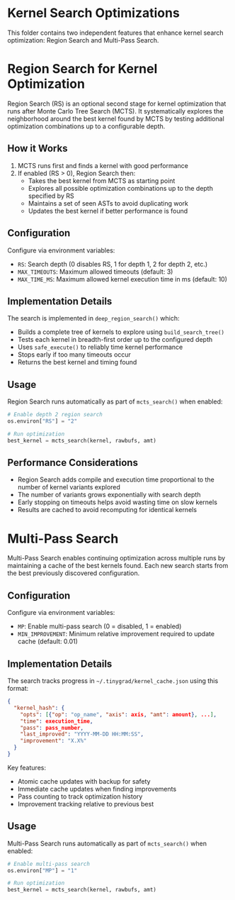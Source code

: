 # Kernel Search Optimizations

This folder contains two independent features that enhance kernel search optimization: Region Search and Multi-Pass Search.

# Region Search for Kernel Optimization

Region Search (RS) is an optional second stage for kernel optimization that runs after Monte Carlo Tree Search (MCTS). It systematically explores the neighborhood around the best kernel found by MCTS by testing additional optimization combinations up to a configurable depth.

## How it Works

1. MCTS runs first and finds a kernel with good performance
2. If enabled (RS > 0), Region Search then:
   - Takes the best kernel from MCTS as starting point
   - Explores all possible optimization combinations up to the depth specified by RS
   - Maintains a set of seen ASTs to avoid duplicating work
   - Updates the best kernel if better performance is found

## Configuration

Configure via environment variables:
- `RS`: Search depth (0 disables RS, 1 for depth 1, 2 for depth 2, etc.)
- `MAX_TIMEOUTS`: Maximum allowed timeouts (default: 3)
- `MAX_TIME_MS`: Maximum allowed kernel execution time in ms (default: 10)

## Implementation Details

The search is implemented in `deep_region_search()` which:
- Builds a complete tree of kernels to explore using `build_search_tree()`
- Tests each kernel in breadth-first order up to the configured depth
- Uses `safe_execute()` to reliably time kernel performance
- Stops early if too many timeouts occur
- Returns the best kernel and timing found

## Usage

Region Search runs automatically as part of `mcts_search()` when enabled:

```python
# Enable depth 2 region search
os.environ["RS"] = "2"

# Run optimization
best_kernel = mcts_search(kernel, rawbufs, amt)
```

## Performance Considerations

- Region Search adds compile and execution time proportional to the number of kernel variants explored
- The number of variants grows exponentially with search depth
- Early stopping on timeouts helps avoid wasting time on slow kernels
- Results are cached to avoid recomputing for identical kernels

# Multi-Pass Search

Multi-Pass Search enables continuing optimization across multiple runs by maintaining a cache of the best kernels found. Each new search starts from the best previously discovered configuration.

## Configuration

Configure via environment variables:
- `MP`: Enable multi-pass search (0 = disabled, 1 = enabled)
- `MIN_IMPROVEMENT`: Minimum relative improvement required to update cache (default: 0.01)

## Implementation Details

The search tracks progress in `~/.tinygrad/kernel_cache.json` using this format:
```json
{
  "kernel_hash": {
    "opts": [{"op": "op_name", "axis": axis, "amt": amount}, ...],
    "time": execution_time,
    "pass": pass_number,
    "last_improved": "YYYY-MM-DD HH:MM:SS",
    "improvement": "X.X%"
  }
}
```

Key features:
- Atomic cache updates with backup for safety
- Immediate cache updates when finding improvements
- Pass counting to track optimization history
- Improvement tracking relative to previous best

## Usage

Multi-Pass Search runs automatically as part of `mcts_search()` when enabled:

```python
# Enable multi-pass search
os.environ["MP"] = "1"

# Run optimization
best_kernel = mcts_search(kernel, rawbufs, amt)
```